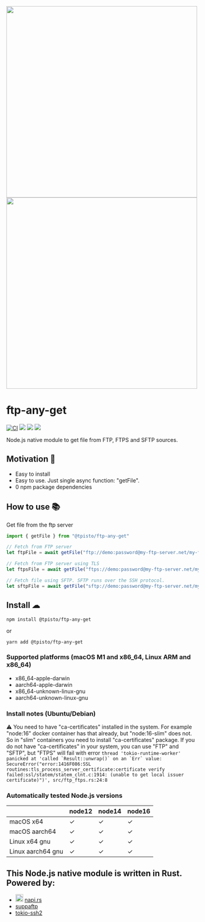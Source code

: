 <p></p>
<img src="https://user-images.githubusercontent.com/226244/167125036-c387a1df-c3d0-458e-845f-027f5ff069be.gif#gh-dark-mode-only" width=500 />
<img src="https://user-images.githubusercontent.com/226244/167125048-7627796e-f902-4891-963e-2891bd3e75d7.gif#gh-light-mode-only" width=500 />

# ftp-any-get

[![CI](https://github.com/tpisto/ftp-any-get/actions/workflows/CI.yml/badge.svg)](https://github.com/tpisto/ftp-any-get/actions/workflows/CI.yml)
<img src="https://img.shields.io/node/v/@tpisto/ftp-any-get" />
<img src="https://img.shields.io/github/languages/count/tpisto/ftp-any-get" />
<a href="https://discord.gg/aMeUQHuEZy"><img src="https://img.shields.io/discord/971910223029755954" /></a>

Node.js native module to get file from FTP, FTPS and SFTP sources.

## Motivation 🧐
- Easy to install
- Easy to use. Just single async function: "getFile".
- 0 npm package dependencies

## How to use 📚

Get file from the ftp server
```javascript
import { getFile } from "@tpisto/ftp-any-get"

// Fetch from FTP server
let ftpFile = await getFile("ftp://demo:password@my-ftp-server.net/my-file.txt");

// Fetch from FTP server using TLS
let ftpsFile = await getFile("ftps://demo:password@my-ftp-server.net/my-file.txt");

// Fetch file using SFTP. SFTP runs over the SSH protocol.
let sftpFile = await getFile("sftp://demo:password@my-ftp-server.net/my-file.txt");
```

## Install ☁
```
npm install @tpisto/ftp-any-get
```
or 
```
yarn add @tpisto/ftp-any-get
```
### Supported platforms (macOS M1 and x86_64, Linux ARM and x86_64)

- x86_64-apple-darwin
- aarch64-apple-darwin
- x86_64-unknown-linux-gnu
- aarch64-unknown-linux-gnu

### Install notes (Ubuntu/Debian)
⚠️ You need to have "ca-certificates" installed in the system. For example "node:16" docker container has that already, but "node:16-slim" does not. So in "slim" containers you need to install "ca-certificates" package. If you do not have "ca-certificates" in your system, you can use "FTP" and "SFTP", but "FTPS" will fail with error ```thread 'tokio-runtime-worker' panicked at 'called `Result::unwrap()` on an `Err` value: SecureError("error:1416F086:SSL routines:tls_process_server_certificate:certificate verify failed:ssl/statem/statem_clnt.c:1914: (unable to get local issuer certificate)")', src/ftp_ftps.rs:24:8```

### Automatically tested Node.js versions

|                       | node12 | node14 | node16 |
| --------------------- | ------ | ------ | ------ |
| macOS x64             | ✓      | ✓      | ✓      |
| macOS aarch64         | ✓      | ✓      | ✓      |
| Linux x64 gnu         | ✓      | ✓      | ✓      |
| Linux aarch64 gnu     | ✓      | ✓      | ✓      |

## This Node.js native module is written in Rust. Powered by:

- <img src="https://napi.rs/img/favicon.png" width="20" /> [napi.rs](https://napi.rs/)
- [suppaftp](https://github.com/veeso/suppaftp)
- [tokio-ssh2](https://github.com/tyan-boot/tokio-ssh2)
